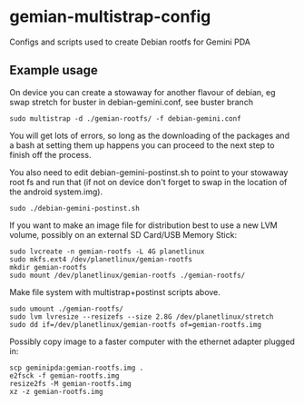 # gemian-multistrap-config
Configs and scripts used to create Debian rootfs for Gemini PDA

## Example usage
On device you can create a stowaway for another flavour of debian, eg swap stretch for buster in debian-gemini.conf, see buster branch
```
sudo multistrap -d ./gemian-rootfs/ -f debian-gemini.conf
```
You will get lots of errors, so long as the downloading of the packages and a bash at setting them up happens you can proceed to the next step to finish off the process.

You also need to edit debian-gemini-postinst.sh to point to your stowaway root fs and run that (if not on device don't forget to swap in the location of the android system.img).
```
sudo ./debian-gemini-postinst.sh
```

If you want to make an image file for distribution best to use a new LVM volume, possibly on an external SD Card/USB Memory Stick:
```
sudo lvcreate -n gemian-rootfs -L 4G planetlinux
sudo mkfs.ext4 /dev/planetlinux/gemian-rootfs
mkdir gemian-rootfs
sudo mount /dev/planetlinux/gemian-rootfs ./gemian-rootfs/
```
Make file system with multistrap+postinst scripts above.
```
sudo umount ./gemian-rootfs/
sudo lvm lvresize --resizefs --size 2.8G /dev/planetlinux/stretch
sudo dd if=/dev/planetlinux/gemian-rootfs of=gemian-rootfs.img
```
Possibly copy image to a faster computer with the ethernet adapter plugged in:
```
scp geminipda:gemian-rootfs.img .
e2fsck -f gemian-rootfs.img
resize2fs -M gemian-rootfs.img
xz -z gemian-rootfs.img
```
